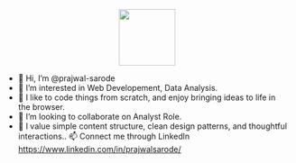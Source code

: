 <div id="header" align="center">
  <img src="https://media.giphy.com/media/M9gbBd9nbDrOTu1Mqx/giphy.gif" width="100"/>
</div>

- 👋 Hi, I’m @prajwal-sarode
- 👀 I’m interested in Web Developement, Data Analysis.
- 🌱 I like to code things from scratch, and enjoy bringing ideas to life in the browser.
- 💞️ I’m looking to collaborate on Analyst Role.
- 👀 I value simple content structure, clean design patterns, and thoughtful interactions..
📫 Connect me through Linkedln https://www.linkedin.com/in/prajwalsarode/
